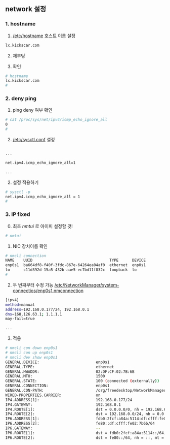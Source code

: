 ## network 설정

### 1. hostname

1. [/etc/hostname](https://github.com/sung9920/rocky-practices/blob/main/lx/etc/hostname) 호스트 이름 설정
```sh
lx.kickscar.com
```

2. 재부팅

3. 확인
```sh
# hostname
lx.kickscar.com
#
```

### 2. deny ping
1. ping deny 여부 확인
```sh
# cat /proc/sys/net/ipv4/icmp_echo_ignore_all
0
#
```

2. [/etc/sysctl.conf](https://github.com/bitacademy2025-fullstack-cloud/rocky-practices/blob/main/lx/etc/sysctl.conf) 설정
```sh

...

net.ipv4.icmp_echo_ignore_all=1

...

```

2. 설정 적용하기
```sh
# sysctl -p
net.ipv4.icmp_echo_ignore_all = 1
#
```

### 3. IP fixed
0. 최초 *nmtui* 로 아이피 설정할 것!
```sh
# nmtui
```
   
1. NIC 장치이름 확인
```sh
# nmcli connection
NAME    UUID                                  TYPE      DEVICE 
enp0s1  ba664df8-f40f-3fdc-867e-64264ea04af0  ethernet  enp0s1 
lo      c11d392d-15a5-432b-aae5-ec7bd11f832c  loopback  lo
#
```

2. 두 번째부터 수정 가능
   [/etc/NetworkManager/system-connectios/enp0s1.nmconnection](https://github.com/bitacademy2025-fullstack-cloud/rocky-practices/blob/main/lx/etc/NetworkManager/system-connectios/enp0s1.nmconnection)
   
```sh
[ipv4]
method=manual
address=192.168.0.177/24, 192.168.0.1
dns=168.126.63.1; 1.1.1.1
may-fail=true

...

```

3. 적용
```sh
# nmcli con down enp0s1
# nmcli con up enp0s1
# nmcli dev show enp0s1
GENERAL.DEVICE:                         enp0s1
GENERAL.TYPE:                           ethernet
GENERAL.HWADDR:                         02:DF:CF:02:7B:6B
GENERAL.MTU:                            1500
GENERAL.STATE:                          100 (connected (externally))
GENERAL.CONNECTION:                     enp0s1
GENERAL.CON-PATH:                       /org/freedesktop/NetworkManager/ActiveConnection/2
WIRED-PROPERTIES.CARRIER:               on
IP4.ADDRESS[1]:                         192.168.0.177/24
IP4.GATEWAY:                            192.168.0.1
IP4.ROUTE[1]:                           dst = 0.0.0.0/0, nh = 192.168.66.1, mt = 100
IP4.ROUTE[2]:                           dst = 192.168.0.0/24, nh = 0.0.0.0, mt = 100
IP6.ADDRESS[1]:                         fdb0:2fcf:a84a:5114:df:cfff:fe02:7b6b/64
IP6.ADDRESS[2]:                         fe80::df:cfff:fe02:7b6b/64
IP6.GATEWAY:                            --
IP6.ROUTE[1]:                           dst = fdb0:2fcf:a84a:5114::/64, nh = ::, mt = 100
IP6.ROUTE[2]:                           dst = fe80::/64, nh = ::, mt = 1024
```
